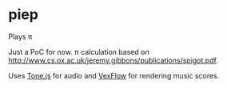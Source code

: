 # piep
Plays π

Just a PoC for now.
π calculation based on http://www.cs.ox.ac.uk/jeremy.gibbons/publications/spigot.pdf.

Uses [Tone.js](https://tonejs.github.io/) for audio and [VexFlow](https://github.com/0xfe/vexflow) for rendering music scores.
